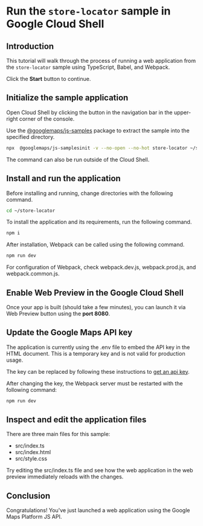 # Run the `store-locator` sample in Google Cloud Shell

<walkthrough-tutorial-duration duration="10"/>

## Introduction

This tutorial will walk through the process of running a web application from
the `store-locator` sample using TypeScript, Babel, and Webpack.

Click the **Start** button to continue.

## Initialize the sample application

Open Cloud Shell by clicking the
<walkthrough-cloud-shell-icon></walkthrough-cloud-shell-icon> button in the
navigation bar in the upper-right corner of the console.

Use the [@googlemaps/js-samples](https://www.npmjs.com/package/@googlemaps/js-samples) package to 
extract the sample into the specified directory.

```bash
npx  @googlemaps/js-samplesinit -v --no-open --no-hot store-locator ~/store-locator
```

The command can also be run outside of the Cloud Shell.

## Install and run the application

Before installing and running, change directories with the following command.

```bash
cd ~/store-locator
```

To install the application and its requirements, run the following command.

```bash
npm i
```

After installation, Webpack can be called using the following command.

```bash
npm run dev
```

For configuration of Webpack, check
<walkthrough-editor-open-file filePath="store-locator/webpack.dev.js">webpack.dev.js</walkthrough-editor-open-file>,
<walkthrough-editor-open-file filePath="store-locator/webpack.prod.js">webpack.prod.js</walkthrough-editor-open-file>,
and
<walkthrough-editor-open-file filePath="store-locator/webpack.common.js">webpack.common.js</walkthrough-editor-open-file>.

## Enable Web Preview in the Google Cloud Shell

Once your app is built (should take a few minutes), you can launch it via
<walkthrough-spotlight-pointer target="cloudshell" spotlightId="devshell-web-preview-button">Web
Preview button</walkthrough-spotlight-pointer> using the **port 8080**.

## Update the Google Maps API key

The application is currently using the
<walkthrough-editor-open-file filePath="store-locator/.env">.env</walkthrough-editor-open-file>
file to embed the API key in the HTML document. This is a temporary key and is
not valid for production usage.

The key can be replaced by following these instructions to
[get an api key](https://developers.google.com/maps/documentation/javascript/get-api-key).

After changing the key, the Webpack server must be restarted with the following
command:

```bash
npm run dev
```

## Inspect and edit the application files

There are three main files for this sample:

*   <walkthrough-editor-open-file filePath="store-locator/src/index.ts">src/index.ts</walkthrough-editor-open-file>
*   <walkthrough-editor-open-file filePath="store-locator/src/index.html">src/index.html</walkthrough-editor-open-file>
*   <walkthrough-editor-open-file filePath="store-locator/src/style.css">src/style.css</walkthrough-editor-open-file>

Try editing the <walkthrough-editor-open-file filePath="store-locator/src/index.ts">src/index.ts</walkthrough-editor-open-file> file and see how the web application in the web preview immediately reloads with the changes.

## Conclusion

<walkthrough-conclusion-trophy></walkthrough-conclusion-trophy>

Congratulations! You've just launched a web application using the Google Maps
Platform JS API.
